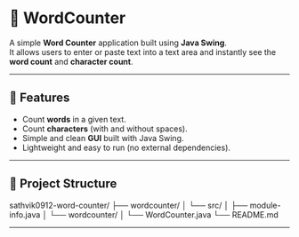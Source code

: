 # 📝 WordCounter

A simple **Word Counter** application built using **Java Swing**.  
It allows users to enter or paste text into a text area and instantly see the **word count** and **character count**.

---

## 🚀 Features
- Count **words** in a given text.
- Count **characters** (with and without spaces).
- Simple and clean **GUI** built with Java Swing.
- Lightweight and easy to run (no external dependencies).

---

## 📂 Project Structure

sathvik0912-word-counter/
├── wordcounter/
│ └── src/
│ ├── module-info.java
│ └── wordcounter/
│ └── WordCounter.java
└── README.md

---
